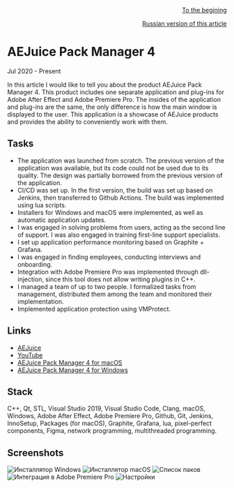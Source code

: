 
<p align="right" width="100%"><a href="https://sploid.github.io/">To the begining</a></p>
<p align="right" width="100%"><a href="https://sploid.github.io/ru/projects/aejuice/">Russian version of this article</a></p>

# AEJuice Pack Manager 4

Jul 2020 - Present

In this article I would like to tell you about the product AEJuice Pack Manager 4. This product includes one separate application and plug-ins for Adobe After Effect and Adobe Premiere Pro. The insides of the application and plug-ins are the same, the only difference is how the main window is displayed to the user. This application is a showcase of AEJuice products and provides the ability to conveniently work with them.

## Tasks

- The application was launched from scratch. The previous version of the application was available, but its code could not be used due to its quality. The design was partially borrowed from the previous version of the application.
- CI/CD was set up. In the first version, the build was set up based on Jenkins, then transferred to Github Actions. The build was implemented using lua scripts.
- Installers for Windows and macOS were implemented, as well as automatic application updates.
- I was engaged in solving problems from users, acting as the second line of support. I was also engaged in training first-line support specialists.
- I set up application performance monitoring based on Graphite + Grafana.
- I was engaged in finding employees, conducting interviews and onboarding.
- Integration with Adobe Premiere Pro was implemented through dll-injection, since this tool does not allow writing plugins in C++.
- I managed a team of up to two people. I formalized tasks from management, distributed them among the team and monitored their implementation.
- Implemented application protection using VMProtect.

## Links

- [AEJuice](https://aejuice.com/)
- [YouTube](https://youtu.be/cfwZCq504kY?si=X6Y0Vph3_Jn4yABa)
- [AEJuice Pack Manager 4 for macOS](https://aejuice.com/pack_manager/AEJuice_Pack_Manager_mac.zip)
- [AEJuice Pack Manager 4 for Windows](https://aejuice.com/pack_manager/AEJuice_Pack_Manager.zip)

## Stack

С++, Qt, STL, Visual Studio 2019, Visual Studio Code, Clang, macOS, Windows, Adobe After Effect, Adobe Premiere Pro, Github, Git, Jenkins, InnoSetup, Packages (for macOS), Graphite, Grafana, lua, pixel-perfect components, Figma, network programming, multithreaded programming.

## Screenshots

![Инсталлятор Windows](https://sploid.github.io/imgs/projects/aejuice_4.png)
![Инсталлятор macOS](https://sploid.github.io/imgs/projects/aejuice_5.png)
![Список паков](https://sploid.github.io/imgs/projects/aejuice_1.png)
![Интеграция в Adobe Premiere Pro](https://sploid.github.io/imgs/projects/aejuice_2.png)
![Настройки](https://sploid.github.io/imgs/projects/aejuice_3.png)
